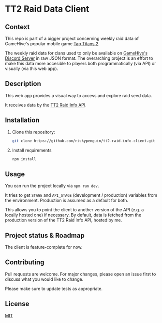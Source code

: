 # TT2 Raid Data Client

## Context

This repo is part of a bigger project concerning weekly raid data of GameHive's popular mobile game [Tap Titans 2](https://www.gamehive.com/games/tap-titans-2).

The weekly raid data for clans used to only be available on [GameHive's Discord Server](https://discord.gg/gamehive) in raw JSON format. The overarching project is an effort to make this data more accesible to players both programmatically (via API) or visually (via this web app).

## Description

This web app provides a visual way to access and explore raid seed data.

It receives data by the [TT2 Raid Info API](https://github.com/riskypenguin/tt2-raid-info-api).

## Installation

1. Clone this repository:

    ```bash
    git clone https://github.com/riskypenguin/tt2-raid-info-client.git tt2-raid-info-client
    ```

2. Install requirements

    ```bash
    npm install
    ```

## Usage

You can run the project locally via `npm run dev`.

It tries to get `STAGE` and `API_STAGE` (development / production) variables from the environment. Production is assumed as a default for both.

This allows you to point the client to another version of the API (e.g. a locally hosted one) if necessary. By default, data is fetched from the production version of the TT2 Raid Info API, hosted by me.

## Project status & Roadmap

The client is feature-complete for now.

## Contributing

Pull requests are welcome. For major changes, please open an issue first to discuss what you would like to change.

Please make sure to update tests as appropriate.

## License

[MIT](https://choosealicense.com/licenses/mit/)
